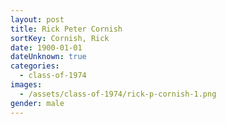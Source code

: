 ```yaml
---
layout: post
title: Rick Peter Cornish
sortKey: Cornish, Rick
date: 1900-01-01
dateUnknown: true
categories:
  - class-of-1974
images:
  - /assets/class-of-1974/rick-p-cornish-1.png
gender: male
---
```


